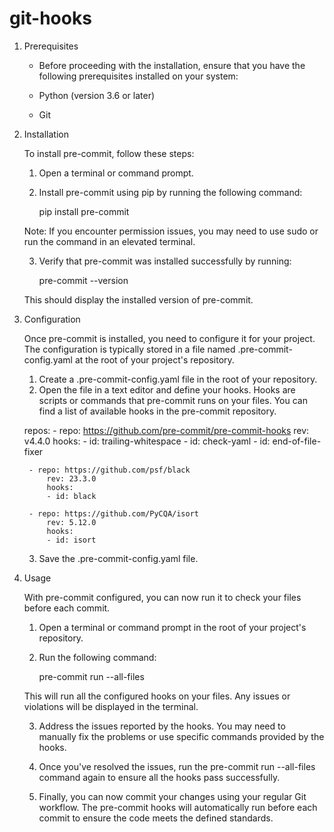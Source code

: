 # git-hooks

1. Prerequisites

    - Before proceeding with the installation, ensure that you have the following prerequisites installed on your system:

    - Python (version 3.6 or later)
    - Git


2. Installation

    To install pre-commit, follow these steps:

    1. Open a terminal or command prompt.

    2. Install pre-commit using pip by running the following command:

        pip install pre-commit

    Note: If you encounter permission issues, you may need to use sudo or run the command in an elevated terminal.

    3. Verify that pre-commit was installed successfully by running:

        pre-commit --version

    This should display the installed version of pre-commit.


3. Configuration

    Once pre-commit is installed, you need to configure it for your project. The configuration is typically stored in a file named .pre-commit-config.yaml at the root of your project's repository.

    1. Create a .pre-commit-config.yaml file in the root of your repository.
    2. Open the file in a text editor and define your hooks. Hooks are scripts or commands that pre-commit runs on your files. You can find a list of available hooks in the pre-commit repository.

     repos:
        - repo: https://github.com/pre-commit/pre-commit-hooks
            rev: v4.4.0
            hooks:
            - id: trailing-whitespace
            - id: check-yaml
            - id: end-of-file-fixer

        - repo: https://github.com/psf/black
            rev: 23.3.0
            hooks:
            - id: black

        - repo: https://github.com/PyCQA/isort
            rev: 5.12.0
            hooks:
            - id: isort

    3. Save the .pre-commit-config.yaml file.


4. Usage

    With pre-commit configured, you can now run it to check your files before each commit.

    1. Open a terminal or command prompt in the root of your project's repository.

    2. Run the following command:

        pre-commit run --all-files

    This will run all the configured hooks on your files. Any issues or violations will be displayed in the terminal.

    3. Address the issues reported by the hooks. You may need to manually fix the problems or use specific commands provided by the hooks.

    4. Once you've resolved the issues, run the pre-commit run --all-files command again to ensure all the hooks pass successfully.

    5. Finally, you can now commit your changes using your regular Git workflow. The pre-commit hooks will automatically run before each commit to ensure the code meets the defined standards.
